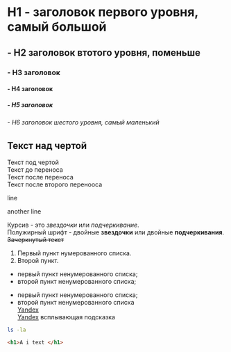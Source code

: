 # Н1 - заголовок первого уровня, самый большой
## - Н2 заголовок втотого уровня, поменьше
### - Н3 заголовок 
#### - Н4 заголовок
##### - Н5 заголовок
###### - Н6 заголовок шестого уровня, самый маленький
Текст над чертой
---
Текст под чертой  
Текст до переноса  
Текст после переноса <br>
Текст после второго перенооса

line

another line

Курсив - это *звездочки* или _подчеркивание_.  
Полужирный шрифт - двойные **звездочки** или двойные __подчеркивания__.  
~~Зачеркнутый текст~~  
1. Первый пункт нумерованного списка.
2. Второй пункт.
* первый пункт ненумерованного списка;
* второй пункт ненумерованного списка;
- первый пункт ненумерованного списка;
- второй пункт ненумерованного списка  
[Yandex](https://www.yandex.ru)  
[Yandex](https://www.yandex.ru "I Yandex") всплывающая подсказка  
``` bash
ls -la
```
```html
<h1>A i text </h1>
```
